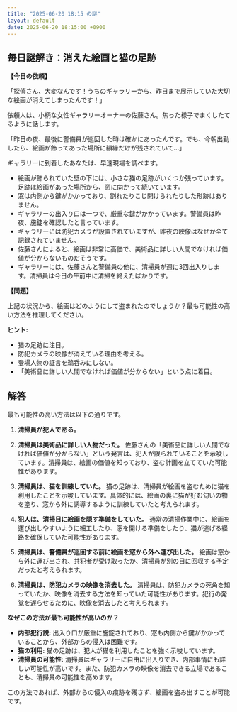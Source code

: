 ```yaml
---
title: "2025-06-20 18:15 の謎"
layout: default
date: 2025-06-20 18:15:00 +0900
---
```

## 毎日謎解き：消えた絵画と猫の足跡

**【今日の依頼】**

「探偵さん、大変なんです！うちのギャラリーから、昨日まで展示していた大切な絵画が消えてしまったんです！」

依頼人は、小柄な女性ギャラリーオーナーの佐藤さん。焦った様子でまくしたてるように話します。

「昨日の夜、最後に警備員が巡回した時は確かにあったんです。でも、今朝出勤したら、絵画が飾ってあった場所に額縁だけが残されていて…」

ギャラリーに到着したあなたは、早速現場を調べます。

*   絵画が飾られていた壁の下には、小さな猫の足跡がいくつか残っています。足跡は絵画があった場所から、窓に向かって続いています。
*   窓は内側から鍵がかかっており、割れたりこじ開けられたりした形跡はありません。
*   ギャラリーの出入り口は一つで、厳重な鍵がかかっています。警備員は昨夜、施錠を確認したと言っています。
*   ギャラリーには防犯カメラが設置されていますが、昨夜の映像はなぜか全て記録されていません。
*   佐藤さんによると、絵画は非常に高価で、美術品に詳しい人間でなければ価値が分からないものだそうです。
*   ギャラリーには、佐藤さんと警備員の他に、清掃員が週に3回出入りします。清掃員は今日の午前中に清掃を終えたばかりです。

**【問題】**

上記の状況から、絵画はどのようにして盗まれたのでしょうか？最も可能性の高い方法を推理してください。

**ヒント:**

*   猫の足跡に注目。
*   防犯カメラの映像が消えている理由を考える。
*   登場人物の証言を鵜呑みにしない。
*   「美術品に詳しい人間でなければ価値が分からない」という点に着目。

## 解答

最も可能性の高い方法は以下の通りです。

1.  **清掃員が犯人である。**

2.  **清掃員は美術品に詳しい人物だった。** 佐藤さんの「美術品に詳しい人間でなければ価値が分からない」という発言は、犯人が限られていることを示唆しています。清掃員は、絵画の価値を知っており、盗む計画を立てていた可能性があります。

3.  **清掃員は、猫を訓練していた。** 猫の足跡は、清掃員が絵画を盗むために猫を利用したことを示唆しています。具体的には、絵画の裏に猫が好む匂いの物を塗り、窓から外に誘導するように訓練していたと考えられます。

4.  **犯人は、清掃日に絵画を隠す準備をしていた。** 通常の清掃作業中に、絵画を運び出しやすいように細工したり、窓を開ける準備をしたり、猫が逃げる経路を確保していた可能性があります。

5.  **清掃員は、警備員が巡回する前に絵画を窓から外へ運び出した。** 絵画は窓から外に運び出され、共犯者が受け取ったか、清掃員が別の日に回収する予定だったと考えられます。

6.  **清掃員は、防犯カメラの映像を消去した。** 清掃員は、防犯カメラの死角を知っていたか、映像を消去する方法を知っていた可能性があります。犯行の発覚を遅らせるために、映像を消去したと考えられます。

**なぜこの方法が最も可能性が高いのか？**

*   **内部犯行説:** 出入り口が厳重に施錠されており、窓も内側から鍵がかかっていることから、外部からの侵入は困難です。
*   **猫の利用:** 猫の足跡は、犯人が猫を利用したことを強く示唆しています。
*   **清掃員の可能性:** 清掃員はギャラリーに自由に出入りでき、内部事情にも詳しい可能性が高いです。また、防犯カメラの映像を消去できる立場であることも、清掃員の可能性を高めます。

この方法であれば、外部からの侵入の痕跡を残さず、絵画を盗み出すことが可能です。
